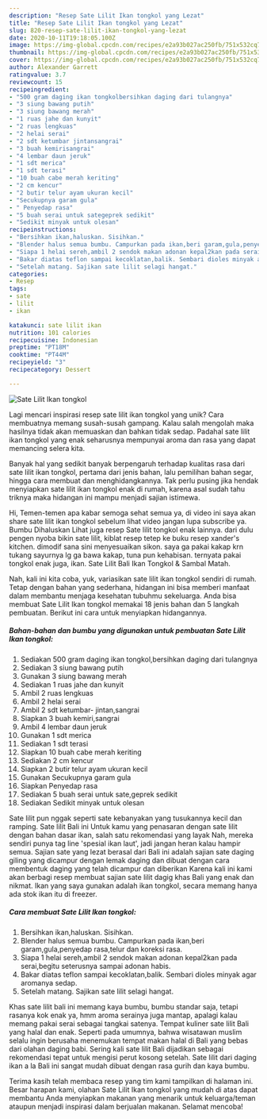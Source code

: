 ```yaml
---
description: "Resep Sate Lilit Ikan tongkol yang Lezat"
title: "Resep Sate Lilit Ikan tongkol yang Lezat"
slug: 820-resep-sate-lilit-ikan-tongkol-yang-lezat
date: 2020-10-11T19:18:05.100Z
image: https://img-global.cpcdn.com/recipes/e2a93b027ac250fb/751x532cq70/sate-lilit-ikan-tongkol-foto-resep-utama.jpg
thumbnail: https://img-global.cpcdn.com/recipes/e2a93b027ac250fb/751x532cq70/sate-lilit-ikan-tongkol-foto-resep-utama.jpg
cover: https://img-global.cpcdn.com/recipes/e2a93b027ac250fb/751x532cq70/sate-lilit-ikan-tongkol-foto-resep-utama.jpg
author: Alexander Garrett
ratingvalue: 3.7
reviewcount: 15
recipeingredient:
- "500 gram daging ikan tongkolbersihkan daging dari tulangnya"
- "3 siung bawang putih"
- "3 siung bawang merah"
- "1 ruas jahe dan kunyit"
- "2 ruas lengkuas"
- "2 helai serai"
- "2 sdt ketumbar jintansangrai"
- "3 buah kemirisangrai"
- "4 lembar daun jeruk"
- "1 sdt merica"
- "1 sdt terasi"
- "10 buah cabe merah keriting"
- "2 cm kencur"
- "2 butir telur ayam ukuran kecil"
- "Secukupnya garam gula"
- " Penyedap rasa"
- "5 buah serai untuk sategeprek sedikit"
- "Sedikit minyak untuk olesan"
recipeinstructions:
- "Bersihkan ikan,haluskan. Sisihkan."
- "Blender halus semua bumbu. Campurkan pada ikan,beri garam,gula,penyedap rasa,telur dan koreksi rasa."
- "Siapa 1 helai sereh,ambil 2 sendok makan adonan kepal2kan pada serai,begitu seterusnya sampai adonan habis."
- "Bakar diatas teflon sampai kecoklatan,balik. Sembari dioles minyak agar aromanya sedap."
- "Setelah matang. Sajikan sate lilit selagi hangat."
categories:
- Resep
tags:
- sate
- lilit
- ikan

katakunci: sate lilit ikan 
nutrition: 101 calories
recipecuisine: Indonesian
preptime: "PT18M"
cooktime: "PT44M"
recipeyield: "3"
recipecategory: Dessert

---
```



![Sate Lilit Ikan tongkol](https://img-global.cpcdn.com/recipes/e2a93b027ac250fb/751x532cq70/sate-lilit-ikan-tongkol-foto-resep-utama.jpg)

Lagi mencari inspirasi resep sate lilit ikan tongkol yang unik? Cara membuatnya memang susah-susah gampang. Kalau salah mengolah maka hasilnya tidak akan memuaskan dan bahkan tidak sedap. Padahal sate lilit ikan tongkol yang enak seharusnya mempunyai aroma dan rasa yang dapat memancing selera kita.

Banyak hal yang sedikit banyak berpengaruh terhadap kualitas rasa dari sate lilit ikan tongkol, pertama dari jenis bahan, lalu pemilihan bahan segar, hingga cara membuat dan menghidangkannya. Tak perlu pusing jika hendak menyiapkan sate lilit ikan tongkol enak di rumah, karena asal sudah tahu triknya maka hidangan ini mampu menjadi sajian istimewa.

Hi, Temen-temen apa kabar semoga sehat semua ya, di video ini saya akan share sate lilit ikan tongkol sebelum lihat video jangan lupa subscribe ya. Bumbu Dihaluskan  Lihat juga resep Sate lilit tongkol enak lainnya. dari dulu pengen nyoba bikin sate lilit, kiblat resep tetep ke buku resep xander&#39;s kitchen. dimodif sana sini menyesuaikan sikon. saya ga pakai kakap krn tukang sayurnya lg ga bawa kakap, tuna pun kehabisan. ternyata pakai tongkol enak juga, ikan. Sate Lilit Bali Ikan Tongkol &amp; Sambal Matah.


Nah, kali ini kita coba, yuk, variasikan sate lilit ikan tongkol sendiri di rumah. Tetap dengan bahan yang sederhana, hidangan ini bisa memberi manfaat dalam membantu menjaga kesehatan tubuhmu sekeluarga. Anda bisa membuat Sate Lilit Ikan tongkol memakai 18 jenis bahan dan 5 langkah pembuatan. Berikut ini cara untuk menyiapkan hidangannya.

<!--inarticleads1-->

##### Bahan-bahan dan bumbu yang digunakan untuk pembuatan Sate Lilit Ikan tongkol:

1. Sediakan 500 gram daging ikan tongkol,bersihkan daging dari tulangnya
1. Sediakan 3 siung bawang putih
1. Gunakan 3 siung bawang merah
1. Sediakan 1 ruas jahe dan kunyit
1. Ambil 2 ruas lengkuas
1. Ambil 2 helai serai
1. Ambil 2 sdt ketumbar- jintan,sangrai
1. Siapkan 3 buah kemiri,sangrai
1. Ambil 4 lembar daun jeruk
1. Gunakan 1 sdt merica
1. Sediakan 1 sdt terasi
1. Siapkan 10 buah cabe merah keriting
1. Sediakan 2 cm kencur
1. Siapkan 2 butir telur ayam ukuran kecil
1. Gunakan Secukupnya garam gula
1. Siapkan  Penyedap rasa
1. Sediakan 5 buah serai untuk sate,geprek sedikit
1. Sediakan Sedikit minyak untuk olesan


Sate lilit pun nggak seperti sate kebanyakan yang tusukannya kecil dan ramping. Sate lilit Bali ini Untuk kamu yang penasaran dengan sate lilit dengan bahan dasar ikan, salah satu rekomendasi yang layak Nah, mereka sendiri punya tag line &#39;spesial ikan laut&#39;, jadi jangan heran kalau hampir semua. Sajian sate yang lezat berasal dari Bali ini adalah sajian sate daging giling yang dicampur dengan lemak daging dan dibuat dengan cara membentuk daging yang telah dicampur dan diberikan Karena kali ini kami akan berbagi resep membuat sajian sate lilit dagig khas Bali yang enak dan nikmat. Ikan yang saya gunakan adalah ikan tongkol, secara memang hanya ada stok ikan itu di freezer. 

<!--inarticleads2-->

##### Cara membuat Sate Lilit Ikan tongkol:

1. Bersihkan ikan,haluskan. Sisihkan.
1. Blender halus semua bumbu. Campurkan pada ikan,beri garam,gula,penyedap rasa,telur dan koreksi rasa.
1. Siapa 1 helai sereh,ambil 2 sendok makan adonan kepal2kan pada serai,begitu seterusnya sampai adonan habis.
1. Bakar diatas teflon sampai kecoklatan,balik. Sembari dioles minyak agar aromanya sedap.
1. Setelah matang. Sajikan sate lilit selagi hangat.


Khas sate lilit bali ini memang kaya bumbu, bumbu standar saja, tetapi rasanya kok enak ya, hmm aroma serainya juga mantap, apalagi kalau memang pakai serai sebagai tangkai satenya. Tempat kuliner sate lilit Bali yang halal dan enak. Seperti pada umumnya, bahwa wisatawan muslim selalu ingin berusaha menemukan tempat makan halal di Bali yang bebas dari olahan daging babi. Sering kali sate lilit Bali dijadikan sebagai rekomendasi tepat untuk mengisi perut kosong setelah. Sate lilit dari daging ikan a la Bali ini sangat mudah dibuat dengan rasa gurih dan kaya bumbu. 

Terima kasih telah membaca resep yang tim kami tampilkan di halaman ini. Besar harapan kami, olahan Sate Lilit Ikan tongkol yang mudah di atas dapat membantu Anda menyiapkan makanan yang menarik untuk keluarga/teman ataupun menjadi inspirasi dalam berjualan makanan. Selamat mencoba!

